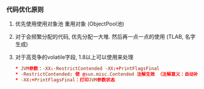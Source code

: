 ### 代码优化原则

1. 优先使用使用对象池 重用对象 (ObjectPool池)

2. 对于会频繁分配的代码, 优先分配一大堆. 然后再一点一点的使用  (TLAB,  名字生成)

3. 对于高竞争的volatile字段, 1.8以上可以使用来处理

   ```toml
   * JVM参数：-XX:-RestrictContended -XX:+PrintFlagsFinal
   * -RestrictContended: 使 @sun.misc.Contended 注解生效 （注解意义：自动补齐缓存行）
   * -XX:+PrintFlagsFinal：打印JVM参数状态
   ```